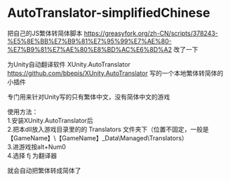 # AutoTranslator-simplifiedChinese
  
把自己的JS繁体转简体脚本
https://greasyfork.org/zh-CN/scripts/378243-%E5%8E%BB%E7%B9%81%E7%95%99%E7%AE%80-%E7%B9%81%E7%AE%80%E8%BD%AC%E6%8D%A2
改了一下  
  
  
为Unity自动翻译软件 XUnity.AutoTranslator
https://github.com/bbepis/XUnity.AutoTranslator
写的一个本地繁体转简体的小插件  
  
  
专门用来针对Unity写的只有繁体中文，没有简体中文的游戏  
  
  
使用方法：  
1.安装XUnity.AutoTranslator后  
2.把本dll放入游戏目录里的的 Translators 文件夹下（位置不固定，一般是【GameName】\【GameName】_Data\Managed\Translators）  
3.进游戏按alt+Num0  
4.选择 fj 为翻译器  
  
  
就会自动把繁体转成简体了  
  
